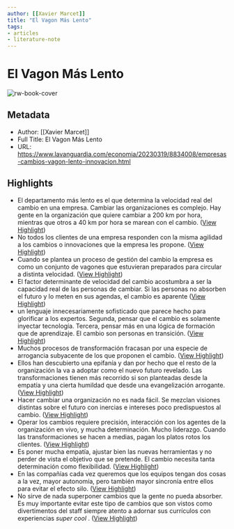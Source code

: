 ```yaml
---
author: [[Xavier Marcet]]
title: "El Vagon Más Lento"
tags: 
- articles
- literature-note
---
```

# El Vagon Más Lento

![rw-book-cover](https://www.lavanguardia.com/files/og_thumbnail/uploads/2019/05/03/5fa5368f0448e.jpeg)

## Metadata
- Author: [[Xavier Marcet]]
- Full Title: El Vagon Más Lento
- URL: https://www.lavanguardia.com/economia/20230319/8834008/empresas-cambios-vagon-lento-innovacion.html

## Highlights
- El departamento más lento es el que determina la velocidad real del cambio en una empresa. Cambiar las organizaciones es complejo. Hay gente en la organización que quiere cambiar a 200 km por hora, mientras que otros a 40 km por hora se marean con el cambio. ([View Highlight](https://read.readwise.io/read/01gvxssybgx3s83axg47fq3f6w))
- No todos los clientes de una empresa responden con la misma agilidad a los cambios o innovaciones que la empresa les propone. ([View Highlight](https://read.readwise.io/read/01gvxste75amz9kk9cy0a40n0d))
- Cuando se plantea un proceso de gestión del cambio la empresa es como un conjunto de vagones que estuvieran preparados para circular a distinta velocidad. ([View Highlight](https://read.readwise.io/read/01gvxsve3yt8kwjz0ag8y2z4ab))
- El factor determinante de velocidad del cambio acostumbra a ser la capacidad real de las personas de cambiar. Si las personas no absorben el futuro y lo meten en sus agendas, el cambio es aparente ([View Highlight](https://read.readwise.io/read/01gvxsvzaqf2qzrwx55k55a4jw))
- un lenguaje innecesariamente sofisticado que parece hecho para glorificar a los expertos. Segunda, pensar que el cambio es solamente inyectar tecnología. Tercera, pensar más en una lógica de formación que de aprendizaje. El cambio son personas en transición. ([View Highlight](https://read.readwise.io/read/01gvxsxnh63cr0g3kzakwbrqbd))
- Muchos procesos de transformación fracasan por una especie de arrogancia subyacente de los que proponen el cambio. ([View Highlight](https://read.readwise.io/read/01gvxsxyj4zht4h0hmra52jnsa))
- Ellos han descubierto una epifanía y dan por hecho que el resto de la organización la va a adoptar como el nuevo futuro revelado. Las transformaciones tienen más recorrido si son planteadas desde la empatía y una cierta humildad que desde una evangelización arrogante. ([View Highlight](https://read.readwise.io/read/01gvxsyah64b1e1f0dhqsm6111))
- Hacer cambiar una organización no es nada fácil. Se mezclan visiones distintas sobre el futuro con inercias e intereses poco predispuestos al cambio. ([View Highlight](https://read.readwise.io/read/01gvxsz3cphffqan118ebfhwbb))
- Operar los cambios requiere precisión, interacción con los agentes de la organización en vivo, y mucha determinación. Mucho liderazgo. Cuando las transformaciones se hacen a medias, pagan los platos rotos los clientes. ([View Highlight](https://read.readwise.io/read/01gvxt03zhp9q91sqbzrqc86zc))
- Es poner mucha empatía, ajustar bien las nuevas herramientas y no perder de vista el objetivo que se pretende. El cambio necesita tanta determinación como flexibilidad. ([View Highlight](https://read.readwise.io/read/01gvxt0b7tafn8vs5jsctqg7ym))
- En las compañías cada vez queremos que los equipos tengan dos cosas a la vez, mayor autonomía, pero también mayor sincronía entre ellos para evitar el efecto silo. ([View Highlight](https://read.readwise.io/read/01gvxt0te3vvszk9py17seymhn))
- No sirve de nada superponer cambios que la gente no pueda absorber. Es muy importante evitar este tipo de cambios que son vistos como divertimentos del staff siempre atento a adornar sus currículos con experiencias *super cool* . ([View Highlight](https://read.readwise.io/read/01gvxt1kh6bce8tzmbfm96rgye))
